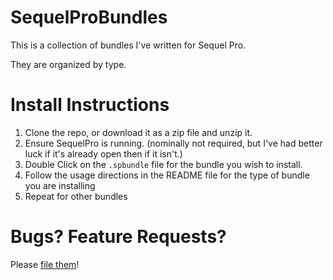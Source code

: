 # SequelProBundles
This is a collection of bundles I've written for Sequel Pro.

They are organized by type.

# Install Instructions
1. Clone the repo, or download it as a zip file and unzip it.
2. Ensure SequelPro is running. (nominally not required, but I've had better luck if it's already open then if it isn't.)
3. Double Click on the `.spbundle` file for the bundle you wish to install.
4. Follow the usage directions in the README file for the type of bundle you are installing
5. Repeat for other bundles

# Bugs? Feature Requests?
Please [file them](https://github.com/cabbey/SequelProBundles/issues)!
